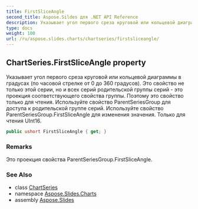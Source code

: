 ```yaml
---
title: FirstSliceAngle
second_title: Aspose.Sildes для .NET API Reference
description: Указывает угол первого среза круговой или кольцевой диаграммы в градусах по часовой стрелке от 0 до 360 градусов. Это свойство не только этой серии, но и всех серий родительской группы серий - это проекция соответствующего свойства группы. Поэтому это свойство только для чтения. Используйте свойство ParentSeriesGroup для доступа к родительской группе серий. Используйте свойство ParentSeriesGroup.FirstSliceAngle для изменения значения. Только для чтения UInt16.
type: docs
weight: 100
url: /ru/aspose.slides.charts/chartseries/firstsliceangle/
---
```


## ChartSeries.FirstSliceAngle property

Указывает угол первого среза круговой или кольцевой диаграммы в градусах (по часовой стрелке от 0 до 360 градусов). Это свойство не только этой серии, но и всех серий родительской группы серий - это проекция соответствующего свойства группы. Поэтому это свойство только для чтения. Используйте свойство ParentSeriesGroup для доступа к родительской группе серий. Используйте свойство ParentSeriesGroup.FirstSliceAngle для изменения значения. Только для чтения UInt16.

```csharp
public ushort FirstSliceAngle { get; }
```

### Remarks

Это проекция свойства ParentSeriesGroup.FirstSliceAngle.

### See Also

* class [ChartSeries](../../chartseries)
* namespace [Aspose.Slides.Charts](../../chartseries)
* assembly [Aspose.Slides](../../../)

<!-- DO NOT EDIT: сгенерировано xmldocmd для Aspose.Slides.dll -->